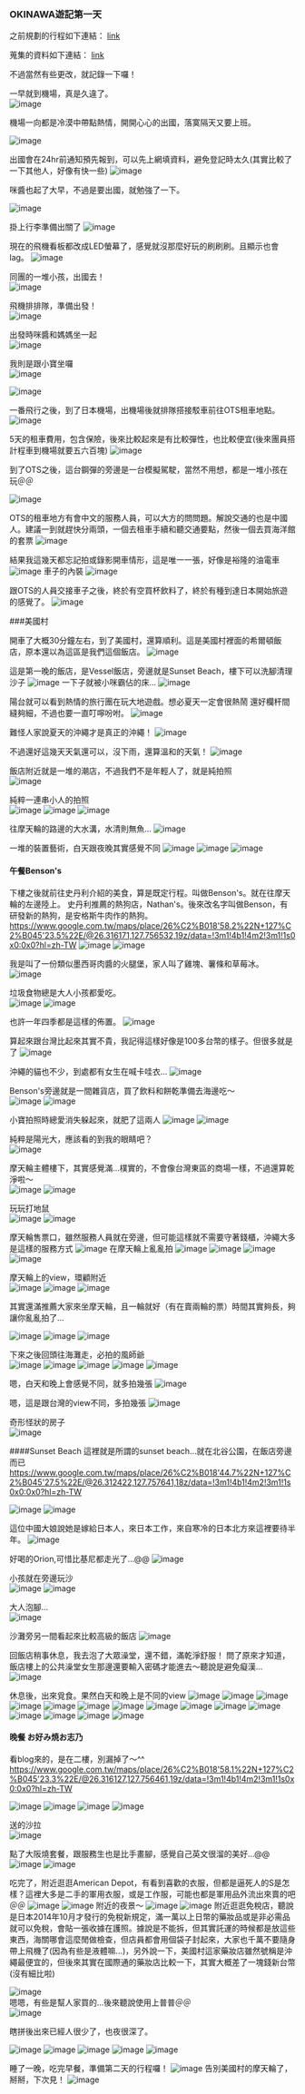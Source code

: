 ### OKINAWA遊記第一天


之前規劃的行程如下連結：
[link](
http://dearsherlock.github.io/travel/okinawa%20travel%20customize/)

蒐集的資料如下連結：
[link](http://dearsherlock.github.io/travel/okinawa%20travel/)

不過當然有些更改，就記錄一下囉！

一早就到機場，真是久違了。  
![image](https://farm8.staticflickr.com/7409/16499928951_34c2da3259_b.jpg)

機場一向都是冷漠中帶點熱情，開開心心的出國，落寞隔天又要上班。

![image](https://farm8.staticflickr.com/7445/16475668556_63301ccda7_b.jpg)

出國會在24hr前通知預先報到，可以先上網填資料，避免登記時太久(其實比較了一下其他人，好像有快一些)
![image](https://farm9.staticflickr.com/8572/16501669745_9a67834c15_b.jpg)

咪醬也起了大早，不過是要出國，就勉強了一下。

![image](https://farm8.staticflickr.com/7431/15881519413_0aa1e989a3_b.jpg)

掛上行李準備出關了
![image](https://farm9.staticflickr.com/8682/15881521533_a7c938d910_b.jpg)

現在的飛機看板都改成LED螢幕了，感覺就沒那麼好玩的刷刷刷。且顯示也會lag。
![image](https://farm8.staticflickr.com/7363/15881528433_127372305c_b.jpg)

同團的一堆小孩，出國去！  
![image](https://farm8.staticflickr.com/7314/16315401059_6141d6c951_b.jpg)

飛機排排隊，準備出發！  
![image](https://farm9.staticflickr.com/8612/15881533213_bda949508d_b.jpg)

出發時咪醬和媽媽坐一起  
![image](https://farm8.staticflickr.com/7301/16315406329_a60985f9eb_b.jpg)

我則是跟小寶坐囉  
![image](https://farm8.staticflickr.com/7321/16315764487_0897523c67_b.jpg)

![image](https://farm8.staticflickr.com/7444/16315765817_1c277172bb_b.jpg)

一番飛行之後，到了日本機場，出機場後就排隊搭接駁車前往OTS租車地點。
![image](https://farm8.staticflickr.com/7455/16315766637_2dc29c34d4_b.jpg)

5天的租車費用，包含保險，後來比較起來是有比較彈性，也比較便宜(後來團員搭計程車到機場就要五六百塊)
![image](https://farm8.staticflickr.com/7366/15879132364_bfbfe332f2_b.jpg)

到了OTS之後，這台鋼彈的旁邊是一台模擬駕駛，當然不用想，都是一堆小孩在玩＠＠

![image](https://farm9.staticflickr.com/8673/16313962728_ce849719c1_b.jpg)

OTS的租車地方有會中文的服務人員，可以大方的問問題。解說交通的也是中國人。建議一到就趕快分兩頭，一個去租車手續和聽交通要點，然後一個去買海洋館的套票
![image](https://farm9.staticflickr.com/8658/16315420109_c73a02a3c5_b.jpg)


結果我這幾天都忘記拍或錄影開車情形，這是唯一一張，好像是裕隆的油電車
![image](https://farm8.staticflickr.com/7304/15881550653_224a1def5b_b.jpg)
車子的內裝
![image](https://farm8.staticflickr.com/7303/16314256100_788ef99240_b.jpg)


跟OTS的人員交接車子之後，終於有空買杯飲料了，終於有種到達日本開始旅遊的感覺了。
![image](https://farm9.staticflickr.com/8652/16314252470_2f926de1ce_b.jpg)

###美國村

開車了大概30分鐘左右，到了美國村，還算順利。這是美國村裡面的希爾頓飯店，原本還以為這區是我們這個飯店。
![image](https://farm8.staticflickr.com/7389/16315427369_1fe57c22b5_b.jpg)

這是第一晚的飯店，是Vessel飯店，旁邊就是Sunset Beach，樓下可以洗腳清理沙子
![image](https://farm8.staticflickr.com/7451/16475713136_33858447da_b.jpg)
一下子就被小咪霸佔的床...
![image](https://farm9.staticflickr.com/8670/15881562053_18a27b901e_b.jpg)

陽台就可以看到熱情的旅行團在玩大地遊戲。想必夏天一定會很熱鬧
還好欄杆間縫夠細，不過也要一直叮嚀吩咐。
![image](https://farm8.staticflickr.com/7408/16475717676_fed1ce01fa_b.jpg)

難怪人家說夏天的沖繩才是真正的沖繩！
![image](https://farm8.staticflickr.com/7375/16277613419_06bca19bb9_b.jpg)

不過還好這幾天天氣還可以，沒下雨，還算溫和的天氣！
![image](https://farm8.staticflickr.com/7353/16276428490_10a8b740d5_b.jpg)

飯店附近就是一堆的潮店，不過我們不是年輕人了，就是純拍照  
![image](https://farm8.staticflickr.com/7285/15841347134_4112de2f71_b.jpg)

純粹一連串小人的拍照  
![image](https://farm8.staticflickr.com/7332/15843789243_d11ebb6abc_b.jpg)
![image](https://farm8.staticflickr.com/7331/16277974147_0c4b3efe7e_b.jpg)
![image](https://farm8.staticflickr.com/7286/16277636829_61333df45f_b.jpg)

往摩天輪的路邊的大水溝，水清則無魚...
![image](https://farm8.staticflickr.com/7435/15841368044_d3ed0047a4_b.jpg)

一堆的裝置藝術，白天跟夜晚其實感覺不同
![image](https://farm8.staticflickr.com/7417/16463882435_6673f9208f_b.jpg)
![image](https://farm8.staticflickr.com/7374/16462951912_307ed2c86e_b.jpg)
![image](https://farm8.staticflickr.com/7306/16277996317_e5d861de97_b.jpg)

#### 午餐Benson's
下樓之後就前往史丹利介紹的美食，算是既定行程。叫做Benson's。就在往摩天輪的左邊陸上。
史丹利推薦的熱狗店，Nathan's。後來改名字叫做Benson，有研發新的熱狗，是安格斯牛肉作的熱狗。
https://www.google.com.tw/maps/place/26%C2%B018'58.2%22N+127%C2%B045'23.5%22E/@26.316171,127.756532,19z/data=!3m1!4b1!4m2!3m1!1s0x0:0x0?hl=zh-TW
![image](https://farm9.staticflickr.com/8600/16313992288_c19bab6332_b.jpg)
![image](https://farm9.staticflickr.com/8665/16277999087_d1f1fd453f_b.jpg)

我是叫了一份類似墨西哥肉醬的火腿堡，家人叫了雞塊、薯條和草莓冰。
![image](https://farm9.staticflickr.com/8677/16501729615_7cb3a897aa_b.jpg)

垃圾食物總是大人小孩都愛吃。  
![image](https://farm9.staticflickr.com/8665/16475740656_79e06b89d7_b.jpg)
![image](https://farm8.staticflickr.com/7370/16463893515_a2c3816bc8_b.jpg)

也許一年四季都是這樣的佈置。
![image](https://farm8.staticflickr.com/7360/16462165461_493f73b44b_b.jpg)

算起來跟台灣比起來其實不貴，我記得這樣好像是100多台幣的樣子。但很多就是了
![image](https://farm8.staticflickr.com/7347/15879178804_987fbe20d3_b.jpg)

沖繩的貓也不少，到處都有女生在喊卡哇衣...
![image](https://farm8.staticflickr.com/7321/15879189004_dd99fb00f8_b.jpg)

Benson's旁邊就是一間雜貨店，買了飲料和餅乾準備去海邊吃～  
![image](https://farm8.staticflickr.com/7329/16462970302_3071280204_b.jpg)
![image](https://farm8.staticflickr.com/7383/16277668089_5e6bc7a3d2_b.jpg)

小寶拍照時總愛消失躲起來，就肥了這兩人
![image](https://farm9.staticflickr.com/8682/16462180801_1435110df4_b.jpg)
![image](https://farm8.staticflickr.com/7447/15841405944_7804cf331f_b.jpg)

純粹是陽光大，應該看的到我的眼睛吧？  
![image](https://farm8.staticflickr.com/7342/16500753532_8a47b335f2_b.jpg)

摩天輪主體樓下，其實感覺滿...樸實的，不會像台灣東區的商場一樣，不過還算乾淨啦～  
![image](https://farm8.staticflickr.com/7410/15841408614_c022b53f95_b.jpg)
![image](https://farm9.staticflickr.com/8670/16437930776_5385ab4acb_b.jpg)

玩玩打地鼠  
![image](https://farm8.staticflickr.com/7431/16276236418_6546b913b4_b.jpg)
![image](https://farm8.staticflickr.com/7299/15841417684_202c203745_b.jpg)

摩天輪售票口，雖然服務人員就在旁邊，但可能這樣就不需要守著錢櫃，沖繩大多是這樣的服務方式
![image](https://farm9.staticflickr.com/8651/16314316400_9d17067fcc_b.jpg)
在摩天輪上亂亂拍
![image](https://farm9.staticflickr.com/8662/16500038431_2f7e2c59ee_b.jpg)
![image](https://farm8.staticflickr.com/7352/16463928495_e8d941c07e_b.jpg)
![image](https://farm8.staticflickr.com/7435/16276244978_3c9be7170f_b.jpg)
![image](https://farm8.staticflickr.com/7361/15843859583_2f6175d962_b.jpg)

摩天輪上的view，環顧附近  
![image](https://farm8.staticflickr.com/7298/16277700339_767d36650c_b.jpg)
![image](https://farm9.staticflickr.com/8677/16277706629_f710e553af_b.jpg)
![image](https://farm9.staticflickr.com/8642/16277709599_93175f085b_b.jpg)

其實還滿推薦大家來坐摩天輪，且一輪就好（有在賣兩輪的票）時間其實夠長，夠讓你亂亂拍了...

![image](https://farm8.staticflickr.com/7426/15841442924_30510974b1_b.jpg)
![image](https://farm8.staticflickr.com/7457/16463022562_c2a03c2916_b.jpg)
![image](https://farm8.staticflickr.com/7366/16463032342_f3b6aae3c6_b.jpg)

下來之後回頭往海灘走，必拍的風師爺  
![image](https://farm8.staticflickr.com/7452/16462242101_7073301563_b.jpg)
![image](https://farm8.staticflickr.com/7292/16276558110_1d363d988e_b.jpg)
![image](https://farm8.staticflickr.com/7357/16462252251_db6595aca7_b.jpg)
![image](https://farm8.staticflickr.com/7339/16276306378_3a65eb66a8_b.jpg)
![image](https://farm8.staticflickr.com/7327/16276308688_222785b2ec_b.jpg)

嗯，白天和晚上會感覺不同，就多拍幾張
![image](https://farm8.staticflickr.com/7353/16277765829_3674a683f6_b.jpg)

嗯，這是跟台灣的view不同，多拍幾張
![image](https://farm8.staticflickr.com/7304/15841500364_d37c4f574f_b.jpg)

奇形怪狀的房子  
![image](https://farm8.staticflickr.com/7298/16277772259_5e21b3a499_b.jpg)

####Sunset Beach
這裡就是所謂的sunset beach...就在北谷公園，在飯店旁邊而已
https://www.google.com.tw/maps/place/26%C2%B018'44.7%22N+127%C2%B045'27.5%22E/@26.312422,127.757641,18z/data=!3m1!4b1!4m2!3m1!1s0x0:0x0?hl=zh-TW

![image](https://farm8.staticflickr.com/7406/16277775359_7810b3d2ab_b.jpg)
![image](https://farm8.staticflickr.com/7316/15841509634_c8a9d84ef4_b.jpg)

這位中國大娘說她是嫁給日本人，來日本工作，來自寒冷的日本北方來這裡要待半年。
![image](https://farm8.staticflickr.com/7288/16464022065_7d56086c5e_b.jpg)

好喝的Orion,可惜比基尼都走光了...@@
![image](https://farm9.staticflickr.com/8656/16500044941_e96dbd5dee_b.jpg)

小孩就在旁邊玩沙  
![image](https://farm9.staticflickr.com/8653/16276599870_2786033296_b.jpg)
![image](https://farm8.staticflickr.com/7377/16462300031_90a3ac7ea0_b.jpg)

大人泡腳...  
![image](https://farm9.staticflickr.com/8621/16464044855_f5dbe4a9e4_b.jpg)

沙灘旁另一間看起來比較高級的飯店
![image](https://farm8.staticflickr.com/7413/16276340508_351af0d1ca_b.jpg)

回飯店稍事休息，我去泡了大眾澡堂，還不錯，滿乾淨舒服！
問了原來才知道，飯店樓上的公共澡堂女生那邊還要輸入密碼才能進去～聽說是避免癡漢...
![image](https://farm9.staticflickr.com/8566/16500059241_8d4cf0eb13_b.jpg)

休息後，出來覓食。果然白天和晚上是不同的view
![image](https://farm8.staticflickr.com/7373/16277806789_2b38ce349c_b.jpg)
![image](https://farm8.staticflickr.com/7360/16276626230_abc681f5b2_b.jpg)
![image](https://farm8.staticflickr.com/7456/16277813739_29d8994051_b.jpg)
![image](https://farm8.staticflickr.com/7332/16438066296_02a085347e_b.jpg)
![image](https://farm9.staticflickr.com/8639/15843986013_80d68516ab_b.jpg)
![image](https://farm8.staticflickr.com/7285/16438072786_745e6c871a_b.jpg)
![image](https://farm8.staticflickr.com/7338/16462334671_03351ced93_b.jpg)
![image](https://farm8.staticflickr.com/7379/16463142562_35c7967040_b.jpg)
![image](https://farm8.staticflickr.com/7366/16277838369_fd6dfe51de_b.jpg)
![image](https://farm9.staticflickr.com/8659/16438089986_4a92643d59_b.jpg)
![image](https://farm8.staticflickr.com/7429/16438093976_676cf43cc3_b.jpg)
![image](https://farm8.staticflickr.com/7422/16276664870_330804f954_b.jpg)
![image](https://farm8.staticflickr.com/7415/16276405988_8911ce259f_b.jpg)
![image](https://farm8.staticflickr.com/7289/16464098835_7ed2aec8c1_b.jpg)
![image](https://farm8.staticflickr.com/7438/16464103495_58344f3571_b.jpg)

#### 晚餐 お好み焼お志乃
看blog來的，是在二樓，別漏掉了～^^
https://www.google.com.tw/maps/place/26%C2%B018'58.1%22N+127%C2%B045'23.3%22E/@26.316127,127.756461,19z/data=!3m1!4b1!4m2!3m1!1s0x0:0x0?hl=zh-TW

![image](https://farm8.staticflickr.com/7370/16438116176_b0490e6dcb_b.jpg)
![image](https://farm9.staticflickr.com/8659/16464115825_27652c35e3_b.jpg)
![image](https://farm9.staticflickr.com/8651/16276696210_52aa02a47c_b.jpg)
![image](https://farm8.staticflickr.com/7395/16464128115_2834ca9e2e_b.jpg)

送的沙拉  
![image](https://farm9.staticflickr.com/8656/16501799935_20c558f6e9_b.jpg)

點了大阪燒套餐，跟服務生也是比手畫腳，感覺自己英文很溜的美好...@@  
![image](https://farm8.staticflickr.com/7386/15881650773_1ebd03225b_b.jpg)
![image](https://farm8.staticflickr.com/7370/16501804805_6e4f0cc6bf_b.jpg)



吃完了，附近逛逛American Depot，有看到喜歡的衣服，但都是逼死人的S是怎樣？這裡大多是二手的軍用衣服，或是工作服，可能也都是軍用品外流出來賣的吧＠＠
![image](https://farm8.staticflickr.com/7297/16501807325_ee504abb0e_b.jpg)
![image](https://farm8.staticflickr.com/7421/16500799872_1740600304_b.jpg)
附近的夜景～
![image](https://farm8.staticflickr.com/7375/16276445538_d63d81f9aa_b.jpg)
![image](https://farm8.staticflickr.com/7393/16277895249_bb2edeed3f_b.jpg)
附近逛逛免稅店，聽說是日本2014年10月才發行的免稅新規定，滿一萬以上日幣的藥妝品或是非必需品就可以免稅，會貼一張收據在護照。據說是不能拆，但其實託運的時候都是放這些東西，海關哪會這麼閒做檢查，但店員都會用個袋子封起來，大家也千萬不要隨身帶上飛機了(因為有些是液體嘛...)，另外說一下，美國村這家藥妝店雖然號稱是沖繩最便宜的，但後來其實在國際通的藥妝店比較一下，其實大概差了一塊錢新台幣(沒有細比啦)

![image](https://farm8.staticflickr.com/7391/15879248694_3f5b65b5e3_b.jpg)  
嗯嗯，有些是幫人家買的...後來聽說使用上普普＠＠  
![image](https://farm8.staticflickr.com/7432/15881659013_8dd9e9b1d5_b.jpg)

瞎拼後出來已經人很少了，也夜很深了。

![image](https://farm9.staticflickr.com/8619/16462409221_58665019aa_b.jpg)
![image](https://farm8.staticflickr.com/7295/16278263587_27916bd5ce_b.jpg)
![image](https://farm8.staticflickr.com/7303/16462431511_98e8b7b5fa_b.jpg)
![image](https://farm8.staticflickr.com/7305/16462435321_003ca15851_b.jpg)
![image](https://farm8.staticflickr.com/7332/16278286057_3b816a2562_b.jpg)

睡了一晚，吃完早餐，準備第二天的行程囉！
![image](https://farm8.staticflickr.com/7284/16314083488_7786db7bf9_b.jpg)
告別美國村的摩天輪了，掰掰，下次見！
![image](https://farm8.staticflickr.com/7374/16500087681_b40ff5844c_b.jpg)

